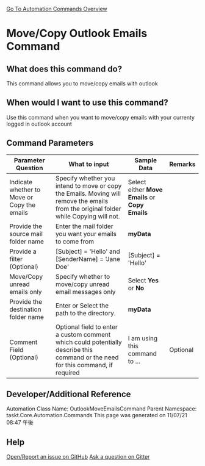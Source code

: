 <!--TITLE: Move/Copy Outlook Emails Command -->
<!-- SUBTITLE: a command in the Outlook Commands group. -->
[Go To Automation Commands Overview](/automation-commands.md)


# Move/Copy Outlook Emails Command


## What does this command do?
This command allows you to move/copy emails with outlook


## When would I want to use this command?
Use this command when you want to move/copy emails with your currenty logged in outlook account


## Command Parameters
| Parameter Question   	| What to input  	|  Sample Data 	| Remarks  	|
| ---                    | ---               | ---           | ---       |
|Indicate whether to Move or Copy the emails|Specify whether you intend to move or copy the Emails. Moving will remove the emails from the original folder while Copying will not.|Select either **Move Emails** or **Copy Emails**||
|Provide the source mail folder name|Enter the mail folder you want your emails to come from|**myData**||
|Provide a filter (Optional)|[Subject] = 'Hello' and [SenderName] = 'Jane Doe'|[Subject] = 'Hello'||
|Move/Copy unread emails only|Specify whether to move/copy unread email messages only|Select **Yes** or **No**||
|Provide the destination folder name|Enter or Select the path to the directory.|**myData**||
|Comment Field (Optional)|Optional field to enter a custom comment which could potentially describe this command or the need for this command, if required|I am using this command to ...|Optional|














## Developer/Additional Reference
Automation Class Name: OutlookMoveEmailsCommand
Parent Namespace: taskt.Core.Automation.Commands
This page was generated on 11/07/21 08:47 午後


## Help
[Open/Report an issue on GitHub](https://github.com/saucepleez/taskt/issues/new)
[Ask a question on Gitter](https://gitter.im/taskt-rpa/Lobby)
